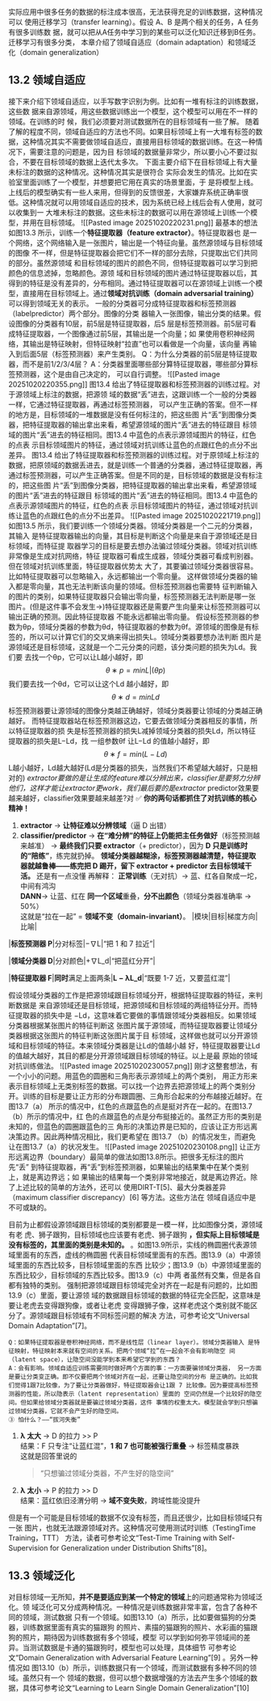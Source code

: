 实际应用中很多任务的数据的标注成本很高，无法获得充足的训练数据，这种情况可以 使用迁移学习（transfer learning）。假设 A、B 是两个相关的任务，A 任务有很多训练数 据，就可以把从A任务中学习到的某些可以泛化知识迁移到B任务。迁移学习有很多分类， 本章介绍了领域自适应（domain adaptation）和领域泛化（domain generalization）

## 13.2 领域自适应
接下来介绍下领域自适应，以手写数字识别为例。比如有一堆有标注的训练数据，这些数 据来自源领域，用这些数据训练出一个模型，这个模型可以用在不一样的领域。在训练的时 候，我们必须要对测试数据所在的目标领域有一些了解。
随着了解的程度不同，领域自适应的方法也不同。如果目标领域上有一大堆有标签的数 据，这种情况其实不需要做领域自适应，直接用目标领域的数据训练。在这一种情况下，需要注意的问题是，因为目 标领域的数据量非常少，所以要小心不要过拟合，不要在目标领域的数据上迭代太多次。
下面主要介绍下在目标领域上有大量未标注的数据的这种情况。这种情况其实是很符合 实际会发生的情况。比如在实验室里面训练了一个模型，并想要把它用在真实的场景里面，于 是将模型上线。上线后的模型确实有一些人来用，但得到的反馈很差，大家嫌弃系统正确率很 低。这种情况就可以用领域自适应的技术，因为系统已经上线后会有人使用，就可以收集到一 大堆未标注的数据。这些未标注的数据可以用在源领域上训练一个模型，并用在目标领域。 
![[Pasted image 20251020220231.png]]
最基本的想法如图13.3 所示，训练一个**特征提取器（feature extractor）**。特征提取器也 是一个网络，这个网络输入是一张图片，输出是一个特征向量。虽然源领域与目标领域的图像 不一样，但是特征提取器会把它们不一样的部分去除，只提取出它们共同的部分。虽然源领域 和目标领域的图片的颜色不同，但特征提取器可以学习到把颜色的信息滤掉，忽略颜色。源领 域和目标领域的图片通过特征提取器以后，其得到的特征是没有差异的，分布相同。通过特征提取器可以在源领域上训练一个模型，直接用在目标领域上。通过**领域对抗训练（domain adversarial training）** 可以得到领域无关的表示。
一般的分类器可分成特征提取器和标签预测器（labelpredictor）两个部分。图像的分类 器输入一张图像，输出分类的结果。假设图像的分类器有10层，前5层是特征提取器，后5 层是标签预测器。前5层可看成特征提取器，一个图像通过前5层，其输出是一个向量；如 果使用卷积神经网络，其输出是特征映射，但特征映射“拉直”也可以看做是一个向量，该向量 再输入到后面5层（标签预测器）来产生类别。
	Q：为什么分类器的前5层是特征提取器，而不是前1/2/3/4层？
	A：分类器里面哪些部分算特征提取器，哪些部分算标签预测器，这个是由自己决定的， 可以自行调整。
![[Pasted image 20251020220355.png]]
图13.4 给出了特征提取器和标签预测器的训练过程。对于源领域上标注的数据，把源领 域的数据“丢”进去，这跟训练一个一般的分类器一样，它通过特征提取器，再通过标签预测器， 可以产生正确的答案。但不一样的地方是，目标领域的一堆数据是没有任何标注的，把这些图 片“丢”到图像分类器，把特征提取器的输出拿出来看，希望源领域的图片“丢”进去的特征跟目 标领域的图片“丢”进去的特征相同。图13.4 中蓝色的点表示源领域图片的特征，红色的点表 示目标领域图片的特征，通过领域对抗训练让蓝色的点跟红色的点分不出差异。
图13.4 给出了特征提取器和标签预测器的训练过程。对于原领域上标注的数据，把原领域的数据丢进去，就是训练一个普通的分类器，通过特征提取器，再通过标签预测器，可以产生正确答案。但是不同的是，目标领域的数据是没有标注的，把这些图 片“丢”到图像分类器，把特征提取器的输出拿出来看，希望源领域的图片“丢”进去的特征跟目 标领域的图片“丢”进去的特征相同。图13.4 中蓝色的点表示源领域图片的特征，红色的点表 示目标领域图片的特征，通过领域对抗训练让蓝色的点跟红色的点分不出差异。
![[Pasted image 20251020221719.png]]
如图13.5 所示，我们要训练一个领域分类器。领域分类器是一个二元的分类器，其输入 是特征提取器输出的向量，其目标是判断这个向量是来自于源领域还是目标领域，而特征提 取器学习的目标是要去想办法骗过领域分类器。领域对抗训练非常像是生成对抗网络，特征 提取器可看成生成器，领域分类器可看成判别器。但在领域对抗训练里面，特征提取器优势太 大了，其要骗过领域分类器很容易。比如特征提取器可以忽略输入，永远都输出一个零向量。 这样做领域分类器的输入都是零向量，其也无法判断该向量的领域。但标签预测器也需要特 征判断输入的图片的类别，如果特征提取器只会输出零向量，标签预测器无法判断是哪一张 图片。(但是这件事不会发生→)特征提取器还是需要产生向量来让标签预测器可以输出正确的预测。因此特征提取器 不能永远都输出零向量。
假设标签预测器的参数为θp，领域分类器的参数为θd，特征提取器的参数为θf。源领域的图像是有标签的，所以可以计算它们的交叉熵来得出损失L。领域分类器要想办法判断 图片是源领域还是目标领域，这就是一个二元分类的问题，该分类问题的损失为Ld。我们要 去找一个θp，它可以让L越小越好，即
$$
θ∗ p = min L |(θp)
$$
我们要去找一个θd，它可以让这个Ld 越小越好，即
$$θ∗ d = min Ld$$
标签预测器要让源领域的图像分类越正确越好，领域分类器要让领域的分类越正确越好。 而特征提取器站在标签预测器这边，它要去做领域分类器相反的事情，所以特征提取器的损 失是标签预测器的损失L减掉领域分类器的损失Ld，所以特征提取器的损失是L−Ld，找 一组参数θf 让L−Ld 的值越小越好，即
$$θ∗ f = min(  L− Ld)$$
L越小越好，Ld越大越好(Ld是分类器的损失，当然我们不希望越大越好，只是相对的)
*extractor要做的是让生成的feature难以分辨出来，classifier是要努力分辨他们，这样才能让extractor更work，我们最后要的是extractor*
 predictor效果要越来越好，classifier效果要越来越差?对
✅ **你的两句话都抓住了对抗训练的核心精神！**
1. **extractor** → **让特征难以分辨领域**（逼 D 出错）
2. **classifier/predictor** → **在“难分辨”的特征上仍能把主任务做好**（标签预测越来越准）
→ **最终我们只要 extractor**（+ predictor），因为 **D 只是训练时的“陪练”**，练完就扔掉。
**领域分类器越糊涂，标签预测器越清楚，特征提取器就越鲁棒——练完把 D 踢开，留下 extractor + predictor 去目标领域干活。**
还是有一点没懂
再解释：
**正常训练**（无对抗）→ 蓝、红各自聚成一坨，中间有鸿沟  
**DANN**→ 让蓝、红在 **同一个区域**重叠，**分不出颜色**（领域分类器准确率 → 50%）  
这就是“拉在一起” = **领域不变（domain-invariant）**。
|模块|目标|梯度方向|比喻|

|**标签预测器 P**|分对标签|−∇L|“把 1 和 7 拉近”|

|**领域分类器 D**|分对颜色|+∇L_d|“把蓝红分开”|

|**特征提取器 F**|**同时**满足上面两条|**L − λL_d**|“既要 1-7 近，又要蓝红混”|

假设领域分类器的工作是把源领域跟目标领域分开，根据特征提取器的特征，来判断数据是 来自源领域还是目标领域，把源领域和目标领域的两组特征分开。而特征提取器的损失中是 −Ld，这意味着它要做的事情跟领域分类器相反。如果领域分类器根据某张图片的特征判断这 张图片属于源领域，而特征提取器要让领域分类器根据这张图片的特征判断这张图片属于目 标领域，这样做也就可以分开源领域和目标领域的特征。本来领域分类器是让Ld的值越小越 好，特征提取器要让Ld的值越大越好，其目的都是分开源领域跟目标领域的特征。以上是最 原始的领域对抗训练做法。
![[Pasted image 20251020230057.png]]
刚才这整套想法，有一个小小的问题。用蓝色的圆圈和三角形表示源领域上的两个类别， 用正方形来表示目标领域上无类别标签的数据。可以找一个边界去把源领域上的两个类别分 开。训练的目标是要让正方形的分布跟圆圈、三角形合起来的分布越接近越好。在图13.7（a） 所示的情况中，红色的点跟蓝色的点是挺对齐在一起的。在图13.7 （b）所示的情况中，红 色的点跟蓝色的点是分布挺接近的。虽然正方形的类别是未知的，但蓝色的圆圈跟蓝色的三 角形的决策边界是已知的，应该让正方形远离决策边界。因此两种情况相比，我们更希望在 图13.7 （b）的情况发生，而避免让在图13.7（a）的状况发生。
![[Pasted image 20251020230108.png]]
让正方形远离边界（boundary）最简单的做法如图13.8所示。把很多无标注的图片先“丢” 到特征提取器，再“丢”到标签预测器，如果输出的结果集中在某个类别上，就是离边界远；如 果输出的结果每一个类别非常地接近，就是离边界近。除了上述比较的简单的方法外，还可以 使用DIRT-T[5]、最大分类器差异（maximum classifier discrepancy）[6] 等方法。这些方法在 领域自适应中是不可或缺的。

目前为止都假设源领域跟目标领域的类别都要是一模一样，比如图像分类，源领域有老 虎、狮子跟狗，目标领域也应该要有老虎、狮子跟狗 **，但实际上目标领域是没有标签的，其里面的类别是未知的。** 。如图13.9所示，实线的椭圆圈代表源领域里面有的东西，虚线的椭圆圈 代表目标领域里面有的东西。图13.9（a）中源领域里面的东西比较多，目标领域里面的东西 比较少；图13.9（b）中源领域里面的东西比较少，目标领域的东西比较多。图13.9（c）中两 者虽然有交集，但是各自都有独特的类别。
强制把源领域跟目标领域完全对齐在一起是有问题的，比如图13.9（c）里面，要让源领 域的数据跟目标领域的数据的特征完全匹配，这意味是要让老虎去变得跟狗像，或者让老虎 变得跟狮子像，这样老虎这个类别就不能区分了。源领域跟目标领域有不同标签问题的解决 方法，可参考论文“Universal Domain Adaptation”[7]。

	Q：如果特征提取器是卷积神经网络，而不是线性层（linear layer）。领域分类器输入 是特征映射，特征映射本来就有空间的关系。把两个领域“拉”在一起会不会有影响隐空 间（latent space），让隐空间没能学到本来希望它学到的东西？ 
	A：会有影响。领域自适应训练需要同时做好两个方面的事：一方面要骗领域分类器， 另一方面是要让分类变正确。即不仅要把两个领域对齐在一起，还要让隐空间的分布 是正确的。比如我们觉得1跟7比较像，为了要让分类器做好，特征提取器会让1跟 7 比较像。因为要提高标签预测器的性能，所以隐表示（latent representation）里面的 空间仍然是一个比较好的隐空间。但如果给领域分类器就是要骗过领域分类器，这件 事情的权重太大。模型就会学到只想骗过领域分类器，它就不会产生好的隐空间。
	③ 怕什么？——“拔河失衡”
1. **λ 太大** → D 的拉力 >> P  
    结果：F 只专注“让蓝红混”，**1 和 7 也可能被强行重叠** → 标签精度暴跌  
    这就是回答里说的
   > “只想骗过领域分类器，不产生好的隐空间”
2. **λ 太小** → P 的拉力 >> D  
    结果：蓝红依旧泾渭分明 → **域不变失败**，跨域性能没提升

但是有一个可能是目标领域的数据不仅没有标签，而且还很少，比如目标领域只有一张 图片，也就无法跟源领域对齐。这种情况可使用测试时训练（TestingTime Training，TTT） 方法，读者可参考论文“Test-Time Training with Self-Supervision for Generalization under Distribution Shifts”[8]。

## 13.3 领域泛化
对目标领域一无所知，**并不是要适应到某一个特定的领域**上的问题通常称为领域泛化。领 域泛化可又分成两种情况。一种情况是训练数据非常丰富，包含了各种不同的领域，测试数据 只有一个领域。如图13.10（a）所示，比如要做猫狗的分类器，训练数据里面有真实的猫跟狗 的照片、素描的猫跟狗的照片、水彩画的猫跟狗的照片，期待因为训练数据有多个领域，模型 可以学到如何弥平领域间的差异。当测试数据是卡通的猫跟狗时，模型也可以处理，具体细节 可参考论文“Domain Generalization with Adversarial Feature Learning”[9] 。另外一种情况如 图13.10（b）所示，训练数据只有一个领域，而测试数据有多种不同的领域。虽然只有一个 领域的数据，但可以想个数据增强的方法去产生多个领域的数据，具体可参考论文“Learning to Learn Single Domain Generalization”[10]



